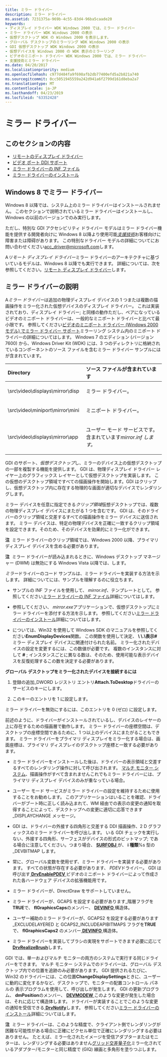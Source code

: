 ```yaml
---
title: ミラー ドライバー
description: ミラー ドライバー
ms.assetid: 7231375a-969b-4c55-83d4-96ba5caade20
keywords:
- ディスプレイ ドライバー WDK Windows 2000 では、ミラー ドライバー
- ミラー ドライバー WDK Windows 2000 の表示
- 仮想デスクトップ WDK の Windows 2000 を表示します。
- グローバル デスクトップのミラーリング WDK Windows 2000 の表示
- GDI 仮想デスクトップ WDK Windows 2000 の表示
- 仮想デバイスを Windows 2000 の WDK 表示のミラーリング
- ビデオのミニポート ドライバー WDK Windows 2000 では、ミラー ドライバー
- 支援技術とミラー ドライバー
ms.date: 04/20/2017
ms.localizationpriority: medium
ms.openlocfilehash: c977d484fa9f698afb2db77400efd5a2b821a740
ms.sourcegitcommit: 0cc5051945559a242d941a6f2799d161d8eba2a7
ms.translationtype: MT
ms.contentlocale: ja-JP
ms.lasthandoff: 04/23/2019
ms.locfileid: "63352428"
---
```

# <a name="mirror-drivers"></a>ミラー ドライバー


## <a name="span-idinthissectionspanin-this-section"></a><span id="in_this_section"></span>このセクションの内容


-   [リモートのディスプレイ ドライバー](remote-display-drivers.md)
-   [ビデオ ポート DDI サポート](video-port-ddi-support.md)
-   [ミラー ドライバーの INF ファイル](mirror-driver-inf-file.md)
-   [ミラー ドライバーのインストール](mirror-driver-installation.md)

## <a name="span-idmirrordriversinwindows8spanspan-idmirrordriversinwindows8spanspan-idmirrordriversinwindows8spanmirror-drivers-in-windows8"></a><span id="Mirror_drivers_in_Windows_8"></span><span id="mirror_drivers_in_windows_8"></span><span id="MIRROR_DRIVERS_IN_WINDOWS_8"></span>Windows 8 でミラー ドライバー


Windows 8 以降では、システム上のミラー ドライバーはインストールされません。 このセクションで説明されているミラー ドライバーはインストールし、Windows の以前のバージョンでのみ実行します。

ただし、特別な GDI アクセシビリティ ドライバー モデルはミラー ドライバー機能を提供する開発者向けに Windows 8 以降より使用可能[*支援技術*](https://go.microsoft.com/fwlink/p/?linkid=248209)お客様向けに障害または障碍があります。 この特別なドライバー モデルの詳細についてにお問い合わせください<acc_driver@microsoft.com>します。

A*リモート ディスプレイ ドライバー*ミラー ドライバーのアーキテクチャに基づいているモデルは、Windows 8 以降でも実行できます。 詳細については、次を参照してください。[リモート ディスプレイ ドライバー](remote-display-drivers.md)します。

## <a name="span-idddkmirrordriversggspanspan-idddkmirrordriversggspanmirror-driver-description"></a><span id="ddk_mirror_drivers_gg"></span><span id="DDK_MIRROR_DRIVERS_GG"></span>ミラー ドライバーの説明


A*ミラー ドライバー*は追加の物理ディスプレイ デバイスの 1 つまたは複数の描画操作をミラー化された仮想デバイスのディスプレイ ドライバー。 これは実装されており、ディスプレイ ドライバー; と同様の動作ただし、ペアになっているビデオのミニポート ドライバーは、一般的なミニポート ドライバーと比べて最小限です。 参照してください[ビデオのミニポート ドライバー (Windows 2000 モデル) でミラー ドライバー サポート](mirror-driver-support-in-video-miniport-drivers--windows-2000-model-.md)ミラーリング システム内のミニポート ドライバーの詳細についてはします。 Windows 7 のエディション (バージョン 7600) から、Windows Driver Kit (WDK) には、3 つのディレクトリに格納されているコンポーネントのソース ファイルを含むミラー ドライバー サンプルにはが含まれています。

<table>
<colgroup>
<col width="50%" />
<col width="50%" />
</colgroup>
<thead>
<tr class="header">
<th align="left">Directory</th>
<th align="left">ソース ファイルが含まれています</th>
</tr>
</thead>
<tbody>
<tr class="odd">
<td align="left"><p>\src\video\displays\mirror\disp</p></td>
<td align="left"><p>ミラー ドライバー。</p></td>
</tr>
<tr class="even">
<td align="left"><p>\src\video\miniport\mirror\mini</p></td>
<td align="left"><p>ミニポート ドライバー。</p></td>
</tr>
<tr class="odd">
<td align="left"><p>\src\video\displays\mirror\app</p></td>
<td align="left"><p>ユーザー モード サービスです。 含まれています<em>mirror.inf します。</em></p></td>
</tr>
</tbody>
</table>

 

GDI のサポート、*仮想デスクトップ*し、ミラーのデバイス上の仮想デスクトップの一部を複製する機能を提供します。 GDI は、物理ディスプレイ ドライバー レイヤー上のグラフィックス レイヤーとして仮想デスクトップを実装します。 この仮想のデスクトップ領域ですべての描画操作を開始します。GDI はクリップし、仮想デスクトップ内に存在する物理的な画面が適切なデバイスでレンダリングします。

ミラー デバイスを任意に指定できる*クリップ領域*仮想デスクトップでは、複数の物理ディスプレイ デバイスにまたがる 1 つを含むです。 GDI は、そのドライバーのクリップ領域と交差するすべての描画操作をミラー デバイスに送信されます。 ミラー デバイスは、特定の物理デバイスを正確に一致するクリップ領域を設定できます。そのため、そのデバイスを効果的にミラー化ができます。

**注**  ミラー ドライバーのクリップ領域では、Windows 2000 以降、プライマリ ディスプレイ デバイスを含める必要があります。

 

**注**  ミラー ドライバーが読み込まれるときに、Windows デスクトップ マネージャー (DWM) は無効にする Windows Vista 以降では、します。

 

*ミラー*ドライバーのコード サンプルは、ミラー ドライバーを実装する方法を示します。 詳細についてには、サンプルを理解するのに役立ちます。

-   サンプルの INF ファイルを使用して、 *mirror.inf*、テンプレートとして。 参照してください[ミラー ドライバーの INF ファイル](mirror-driver-inf-file.md)詳細についてはします。

-   参照してください、 *mirror.exe*アプリケーションで、仮想デスクトップにミラー ドライバーを添付する方法を示します。 参照してください[ミラー ドライバーのインストール](mirror-driver-installation.md)詳細についてはします。

-   については、Win32 を使用して Windows SDK のマニュアルを参照してください**EnumDisplayDevices**関数。 この関数を使用して決定、  **\\ \\.\\表示\#** ミラー ディスプレイ デバイスに関連付けられた名前。 ミラー化されたデバイスの設定を変更するには、この数値が必要です。 複数のインスタンスに対して **\#** ; インスタンスごとに異なる数は、そのため、使用可能な表示デバイスを反復処理するこの数を決定する必要があります。

**グローバル デスクトップをミラー化されたデバイスを接続するには**

1.  登録の追加\_DWORD レジストリ エントリ**Attach.ToDesktop**ドライバーのサービスのキーにします。

2.  このキーのエントリを 1 に設定します。

ミラー ドライバーを無効にするには、このエントリを 0 (ゼロ) に設定します。

前述のように、ドライバーがインストールされているし、デバイスのレイヤーの上に存在するための描画層で動作します。 ミラー ドライバーの座標空間は、デスクトップの座標空間であるために、1 つ以上のデバイスにまたがることもできます。 ミラー ドライバーをプライマリ ディスプレイをミラー化する場合は、画面座標は、プライマリ ディスプレイのデスクトップ座標と一致する必要があります。

-   ミラー ドライバーをインストールした後は、ドライバーの表示領域と交差するすべてのレンダリング操作に対して呼び出されます。 [マルチ モニター システム](multiple-monitor-support-in-the-display-driver.md)、描画操作がすべて含まれませんこれでもミラー ドライバーには、プライマリ ディスプレイ デバイスのみが重なっている場合。

-   ユーザー モード サービスがミラー ドライバーの設定を維持するために使用することをお勧めします。 このアプリケーションはいることを確認、ドライバーがブート時に正しく読み込まれて、WM 経由での表示の変更の通知を取得することによって、デスクトップへの変更に適切に応答できます\_DISPLAYCHANGE メッセージ。

-   GDI は、ドライバーの外接する四角形と交差する DDI 描画操作、2 D グラフィックスのミラー ドライバーを呼び出します。 いる GDI チェックを実行しない、外接する四角形、サーフェスがデバイスの形式のビットマップ; である場合に注意してください。つまり場合、 [ **SURFOBJ** ](https://msdn.microsoft.com/library/windows/hardware/ff569901)が、 **i 種類**%s 型の\_DEVBITMAP します。

-   常に、グローバル変数を使用せず、ミラー ドライバーを実装する必要があります。 すべての状態が存在する必要があります、 *PDEV*ドライバー。 GDI は呼び出す[ **DrvEnablePDEV** ](https://msdn.microsoft.com/library/windows/hardware/ff556211)ビデオのミニポート ドライバーによって作成された各ハードウェア デバイスの拡張機能用です。

-   ミラー ドライバーが、DirectDraw をサポートしていません。

-   ミラー ドライバーが、GCAPS を設定する必要があります\_階層フラグを**TRUE**で、 **flGraphicsCaps**のメンバー、 [ **DEVINFO** ](https://msdn.microsoft.com/library/windows/hardware/ff552835)構造体。

-   ユーザー補助のミラー ドライバーが、GCAPS2 を設定する必要があります\_EXCLUDELAYERED と GCAPS2\_INCLUDEAPIBITMAPS フラグを**TRUE**で、 **flGraphicsCaps2** のメンバー[ **DEVINFO** ](https://msdn.microsoft.com/library/windows/hardware/ff552835)構造体。

-   ミラー ドライバーを実装してブラシの実現をサポートできます必要に応じて[ **DrvRealizeBrush**](https://msdn.microsoft.com/library/windows/hardware/ff556273)します。

GDI では、単一およびマルチ モニターの両方のシステムで実行する同じドライバーをできます。 マルチ モニター システムでのドライバーは、グローバル デスクトップ内での位置を追跡のみ必要があります。 GDI 提供されるたびに、Win32 のドライバーには、この位置**ChangeDisplaySettings**ときに、ユーザーに動的に変化するかなど、デスクトップで、モニターの配置コントロール パネルの 表示プログラムを使用して、呼び出しが発生します。 GDI の更新プログラム、 **dmPosition**のメンバー、 [ **DEVMODEW** ](https://msdn.microsoft.com/library/windows/hardware/ff552837)このような変更が発生した場合は、それに応じて構造体します。 ドライバーが実装することでこのような変更の通知を受信できる[ **DrvNotify**](https://msdn.microsoft.com/library/windows/hardware/ff556252)します。 参照してください[ミラー ドライバーのインストール](mirror-driver-installation.md)詳細についてはします。

**注**  ミラー ドライバーは、このような精度で、クライアント側でレンダリングが困難な可能性がある場合に正確にピクセル単位で正確にレンダリングする必要はありません。 たとえば、ミラー化されたイメージを受信アダプターまたはモニターは、レンダリングする必要はありません[グリッド交差量子化](cosmetic-lines.md)ミラー化されているアダプター/モニターと同じ精度で (GIQ) 線画と多角形を塗りつぶします。

 

 

 





